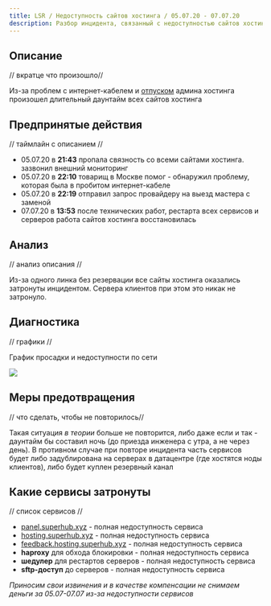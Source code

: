 ```yaml
---
title: LSR / Недоступность сайтов хостинга / 05.07.20 - 07.07.20
description: Разбор инцидента, связанный с недоступностью сайтов хостинга 05.07.20 - 07.07.20.
---
```


## Описание
// вкратце что произошло//

Из-за проблем с интернет-кабелем и [отпуском](https://vk.com/hosting.superhub?w=wall-195765831_41) админа хостинга произошел длительный даунтайм всех сайтов хостинга

## Предпринятые действия
// таймлайн с описанием //

- 05.07.20 в **21:43** пропала связность со всеми сайтами хостинга. зазвонил внешний мониторинг
- 05.07.20 в **22:10** товарищ в Москве помог - обнаружил проблему, которая была в пробитом интернет-кабеле
- 05.07.20 в **22:19** отправил запрос провайдеру на выезд мастера с заменой
- 07.07.20 в **13:53** после технических работ, рестарта всех сервисов и серверов работа сайтов хостинга восстановилась

## Анализ
// анализ описания //

Из-за одного линка без резервации все сайты хостинга оказались затронуты инцидентом. Сервера клиентов при этом это никак не затронуло. 

## Диагностика
// графики //

График просадки и недоступности по сети

![](https://img.share.superhub.xyz/zyetcb.png)

## Меры предотвращения
// что сделать, чтобы не повторилось// 

Такая ситуация *в теории* больше не повторится, либо даже если и так - даунтайм бы составил ночь (до приезда инженера с утра, а не через день). В противном случае при повторе инцидента часть сервисов будет либо задублирована на серверах в датацентре (где хостятся ноды клиентов), либо будет куплен резервный канал

## Какие сервисы затронуты
// список сервисов //

- [panel.superhub.xyz](https://panel.superhub.xyz) - полная недоступность сервиса
- [hosting.superhub.xyz](https://hosting.superhub.xyz) - полная недоступность сервиса
- [feedback.hosting.superhub.xyz](https://feedback.hosting.superhub.xyz) - полная недоступность сервиса
- **haproxy** для обхода блокировки - полная недоступность сервиса
- **шедулер** для рестартов серверов - полная недоступность сервиса
- **sftp-доступ** до серверов - полная недоступность сервиса

*Приносим свои извинения и в качестве компенсации не снимаем деньги за 05.07-07.07 из-за недоступности сервисов*
